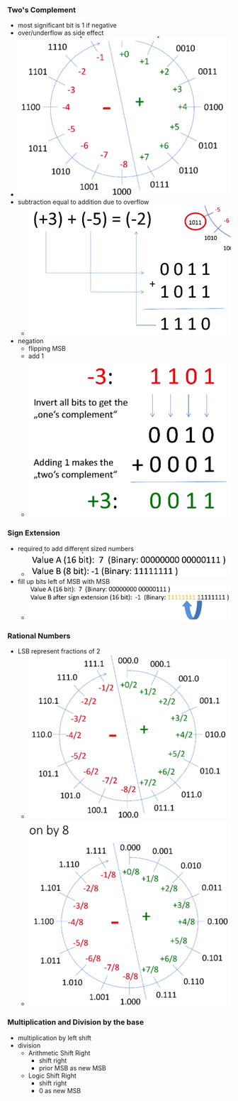 ### Two's Complement
+ most significant bit is 1 if negative
+ over/underflow as side effect
+ ![](../../z_images/Pasted%20image%2020221014124832.png)
+ subtraction equal to addition due to overflow
	+ ![](../../z_images/Pasted%20image%2020221014125043.png)
+ negation
	+ flipping MSB
	+ add 1
	+ ![](../../z_images/Pasted%20image%2020221014125408.png)

### Sign Extension
+ required to add different sized numbers
	+ ![](../../z_images/Pasted%20image%2020221014125702.png)
+ fill up bits left of MSB with MSB
	+ ![](../../z_images/Pasted%20image%2020221014125807.png)

### Rational Numbers
+ LSB represent fractions of 2
	+ ![](../../z_images/Pasted%20image%2020221014125943.png)
	+ ![](../../z_images/Pasted%20image%2020221014125957.png)

### Multiplication and Division by the base
+ multiplication by left shift
+ division
	+ Arithmetic Shift Right
		+ shift right
		+ prior MSB as new MSB
	+ Logic Shift Right
		+ shift right
		+ 0 as new MSB 
